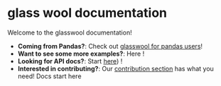 # glass wool documentation

Welcome to the glasswool documentation!

- **Coming from Pandas?**: Check out [glasswool for pandas users](../glasswool.ipynb)!
- **Want to see some more examples?**: Here !
- **Looking for API docs?**: Start [here](../api/glasswool/top_level.md)) !
- **Interested in contributing?**: Our [contribution section](../CONTRIBUTING.md) has what you need! Docs start here

